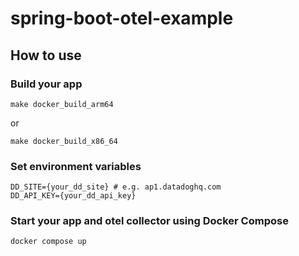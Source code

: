 # spring-boot-otel-example

## How to use

### Build your app

```shell
make docker_build_arm64
```

or

```shell
make docker_build_x86_64
```

### Set environment variables

```shell
DD_SITE={your_dd_site} # e.g. ap1.datadoghq.com
DD_API_KEY={your_dd_api_key}
```

### Start your app and otel collector using Docker Compose

```shell
docker compose up
```
